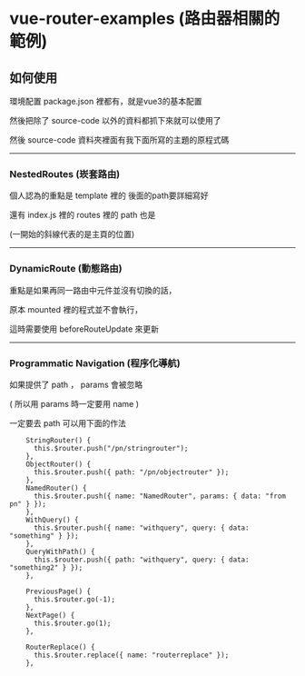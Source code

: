 # vue-router-examples (路由器相關的範例)
## 如何使用
環境配置 package.json 裡都有，就是vue3的基本配置

然後把除了 source-code 以外的資料都抓下來就可以使用了

然後 source-code 資料夾裡面有我下面所寫的主題的原程式碼

------

###  NestedRoutes (崁套路由)

個人認為的重點是 template 裡的 <router-link to="/path"> 後面的path要詳細寫好

還有 index.js 裡的 routes 裡的 path 也是

(一開始的斜線代表的是主頁的位置)

------

### DynamicRoute (動態路由)
  
重點是如果再同一路由中元件並沒有切換的話，
  
原本 mounted 裡的程式並不會執行，
  
這時需要使用 beforeRouteUpdate 來更新

------

### Programmatic Navigation (程序化導航)

如果提供了 path ， params 會被忽略

( 所以用 params 時一定要用 name )

一定要去 path 可以用下面的作法
```
    StringRouter() {
      this.$router.push("/pn/stringrouter");
    },
    ObjectRouter() {
      this.$router.push({ path: "/pn/objectrouter" });
    },
    NamedRouter() {
      this.$router.push({ name: "NamedRouter", params: { data: "from pn" } });
    },
    WithQuery() {
      this.$router.push({ name: "withquery", query: { data: "something" } });
    },
    QueryWithPath() {
      this.$router.push({ path: "withquery", query: { data: "something2" } });
    },

    PreviousPage() {
      this.$router.go(-1);
    },
    NextPage() {
      this.$router.go(1);
    },

    RouterReplace() {
      this.$router.replace({ name: "routerreplace" });
    },
 ```
  
